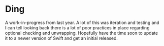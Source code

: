 # Ding

A work-in-progress from last year.  A lot of this was iteration and testing and I can tell looking back there is a lot of
poor practices in place regarding optional checking and unwrapping.  Hopefully have the time soon to update it
to a newer version of Swift and get an initial released.
